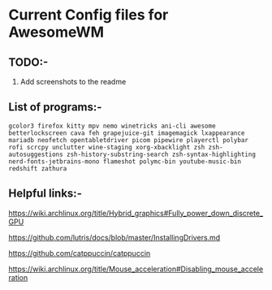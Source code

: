 # Current Config files for AwesomeWM

## TODO:-
1) Add screenshots to the readme

## List of programs:-



```
gcolor3 firefox kitty mpv nemo winetricks ani-cli awesome betterlockscreen cava feh grapejuice-git imagemagick lxappearance mariadb neofetch opentabletdriver picom pipewire playerctl polybar rofi scrcpy unclutter wine-staging xorg-xbacklight zsh zsh-autosuggestions zsh-history-substring-search zsh-syntax-highlighting nerd-fonts-jetbrains-mono flameshot polymc-bin youtube-music-bin redshift zathura
```

## Helpful links:-

https://wiki.archlinux.org/title/Hybrid_graphics#Fully_power_down_discrete_GPU

https://github.com/lutris/docs/blob/master/InstallingDrivers.md

https://github.com/catppuccin/catppuccin

https://wiki.archlinux.org/title/Mouse_acceleration#Disabling_mouse_acceleration
